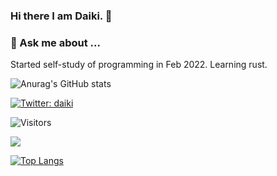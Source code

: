 ### Hi there I am Daiki. 👋

### 💬 Ask me about ...
Started self-study of programming in Feb 2022.
Learning rust.

![Anurag's GitHub stats](https://github-readme-stats.vercel.app/api?username=Daiki48&show_icons=true&theme=radical)

[![Twitter: daiki](https://img.shields.io/twitter/follow/Daiki48engineer?style=social)](https://twitter.com/Daiki48engineer)

![Visitors](https://visitor-badge.glitch.me/badge?page_id=Daiki48&left_color=gray&right_color=blue)
 
![](https://github-profile-summary-cards.vercel.app/api/cards/profile-details?username=Daiki48&theme=nord_dark)

[![Top Langs](https://github-readme-stats.vercel.app/api/top-langs/?username=Daiki48&layout=compact)](https://github.com/Daiki48/github-readme-stats)

<!--
**Daiki48/Daiki48** is a ✨ _special_ ✨ repository because its `README.md` (this file) appears on your GitHub profile.

Here are some ideas to get you started:

- 🔭 I’m currently working on ...
- 🌱 I’m currently learning ...
- 👯 I’m looking to collaborate on ...
- 🤔 I’m looking for help with ...
- 💬 Ask me about ...
- 📫 How to reach me: ...
- 😄 Pronouns: ...
- ⚡ Fun fact: ...
-->
